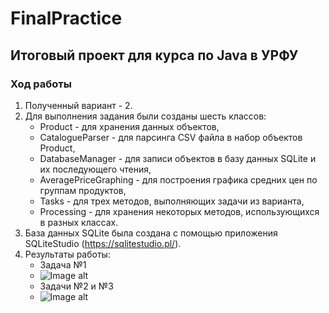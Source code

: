 # FinalPractice
## Итоговый проект для курса по Java в УРФУ

### Ход работы

1. Полученный вариант - 2.
2. Для выполнения задания были созданы шесть классов:
    * Product - для хранения данных объектов,
    * CatalogueParser - для парсинга CSV файла в набор объектов Product,
    * DatabaseManager - для записи объектов в базу данных SQLite и их последующего чтения,
    * AveragePriceGraphing - для построения графика средних цен по группам продуктов,
    * Tasks - для трех методов, выполняющих задачи из варианта, 
    * Processing - для хранения некоторых методов, использующихся в разных классах.
3. База данных SQLite была создана с помощью приложения SQLiteStudio (https://sqlitestudio.pl/).
4. Результаты работы:
    * Задача №1
    * ![Image alt](https://red.org.pl/img/placeholder.png)
    * Задачи №2 и №3
    * ![Image alt](https://red.org.pl/img/placeholder.png)
